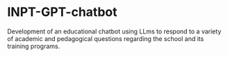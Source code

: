 # INPT-GPT-chatbot
Development of an educational chatbot using LLms to respond to a variety of academic and pedagogical questions regarding the school and its training programs. 
